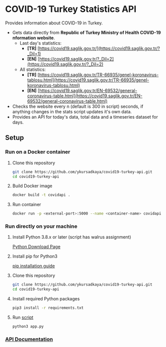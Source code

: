 # COVID-19 Turkey Statistics API

Provides information about COVID-19 in Turkey.

- Gets data directly from **Republic of Turkey Ministry of Health COVID-19 nformation website**.
  - Last day's statistics:
    - **[TR]** [https://covid19.saglik.gov.tr/](https://covid19.saglik.gov.tr/?_Dil=1)
    - **[EN]** [https://covid19.saglik.gov.tr/?_Dil=2](https://covid19.saglik.gov.tr/?_Dil=2)
  - All statistics:
    - **[TR]** [https://covid19.saglik.gov.tr/TR-66935/genel-koronavirus-tablosu.html](https://covid19.saglik.gov.tr/TR-66935/genel-koronavirus-tablosu.html)
    - **[EN]** [https://covid19.saglik.gov.tr/EN-69532/general-coronavirus-table.html](https://covid19.saglik.gov.tr/EN-69532/general-coronavirus-table.html)
- Checks the website every n (default is 300 in script) seconds, if anything changes in the stats script updates it's own data.
- Provides an API for today's data, total data and a timeseries dataset for days.



## Setup

### Run on a Docker container

1. Clone this repository

   ```bash
   git clone https://github.com/ykursadkaya/covid19-turkey-api.git
   cd covid19-turkey-api
   ```

2. Build Docker image

   ```bash
   docker build -t covidapi .
   ```

3. Run container

   ```bash
   docker run -p <external-port>:5000 --name <container-name> covidapi
   ```



### Run directly on your machine

1. Install Python 3.8.x or later (script has walrus assignment)

   [Python Download Page](https://www.python.org/downloads/)

2. Install pip for Python3

   [pip installation guide](https://pip.pypa.io/en/stable/installing/)

3. Clone this repository

   ```bash
   git clone https://github.com/ykursadkaya/covid19-turkey-api.git
   cd covid19-turkey-api
   ```

4. Install required Python packages

   ```bash
   pip3 install -r requirements.txt
   ```

5. Run [script](./covidbot.py)

   ```bash
   python3 app.py
   ```



### [API Documentation](./APIDOC.md)